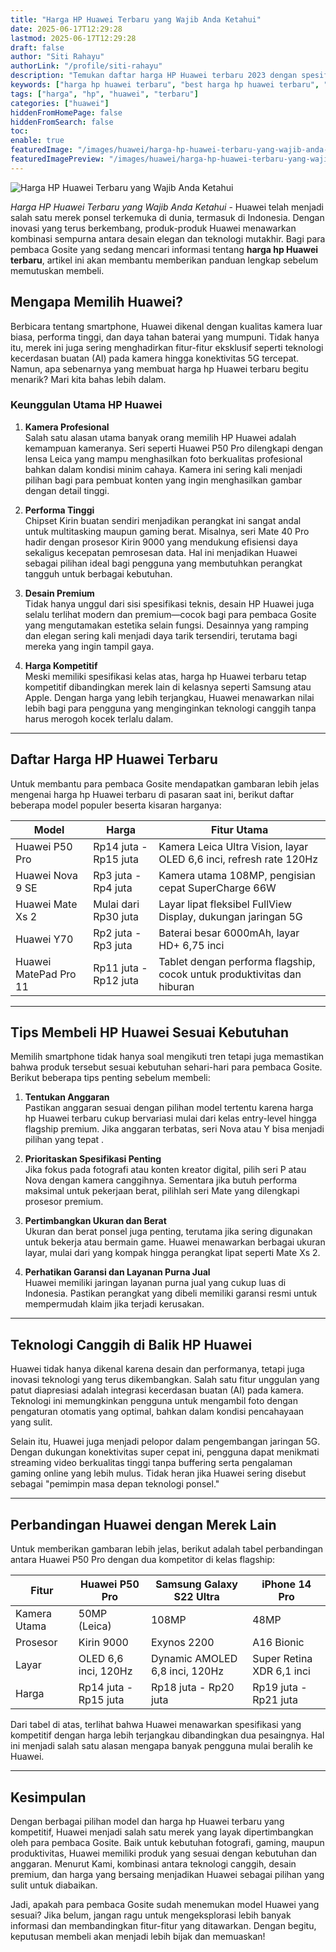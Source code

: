 ```yaml
---
title: "Harga HP Huawei Terbaru yang Wajib Anda Ketahui"
date: 2025-06-17T12:29:28
lastmod: 2025-06-17T12:29:28
draft: false
author: "Siti Rahayu"
authorLink: "/profile/siti-rahayu"
description: "Temukan daftar harga HP Huawei terbaru 2023 dengan spesifikasi lengkap. Cek promo menarik & pilih HP Huawei terbaik sesuai kebutuhan Anda sekarang!"
keywords: ["harga hp huawei terbaru", "best harga hp huawei terbaru", "harga hp huawei terbaru guide"]
tags: ["harga", "hp", "huawei", "terbaru"]
categories: ["huawei"]
hiddenFromHomePage: false
hiddenFromSearch: false
toc:
enable: true
featuredImage: "/images/huawei/harga-hp-huawei-terbaru-yang-wajib-anda-ketahui.jpg"
featuredImagePreview: "/images/huawei/harga-hp-huawei-terbaru-yang-wajib-anda-ketahui.jpg"
---
```


![Harga HP Huawei Terbaru yang Wajib Anda Ketahui](/images/huawei/harga-hp-huawei-terbaru-yang-wajib-anda-ketahui.jpg)

*Harga HP Huawei Terbaru yang Wajib Anda Ketahui* - Huawei telah menjadi salah satu merek ponsel terkemuka di dunia, termasuk di Indonesia. Dengan inovasi yang terus berkembang, produk-produk Huawei menawarkan kombinasi sempurna antara desain elegan dan teknologi mutakhir. Bagi para pembaca Gosite yang sedang mencari informasi tentang **harga hp Huawei terbaru**, artikel ini akan membantu memberikan panduan lengkap sebelum memutuskan membeli.

## Mengapa Memilih Huawei?

Berbicara tentang smartphone, Huawei dikenal dengan kualitas kamera luar biasa, performa tinggi, dan daya tahan baterai yang mumpuni. Tidak hanya itu, merek ini juga sering menghadirkan fitur-fitur eksklusif seperti teknologi kecerdasan buatan (AI) pada kamera hingga konektivitas 5G tercepat. Namun, apa sebenarnya yang membuat harga hp Huawei terbaru begitu menarik? Mari kita bahas lebih dalam.

### Keunggulan Utama HP Huawei  

1.  **Kamera Profesional**  
   Salah satu alasan utama banyak orang memilih HP Huawei adalah kemampuan kameranya. Seri seperti Huawei P50 Pro dilengkapi dengan lensa Leica yang mampu menghasilkan foto berkualitas profesional bahkan dalam kondisi minim cahaya. Kamera ini sering kali menjadi pilihan bagi para pembuat konten yang ingin menghasilkan gambar dengan detail tinggi.

2. **Performa Tinggi**  
   Chipset Kirin buatan sendiri menjadikan perangkat ini sangat andal untuk multitasking maupun gaming berat.  Misalnya, seri Mate 40 Pro hadir dengan prosesor Kirin 9000 yang mendukung efisiensi daya sekaligus kecepatan pemrosesan data. Hal ini menjadikan Huawei sebagai pilihan ideal bagi pengguna yang membutuhkan perangkat tangguh untuk berbagai kebutuhan.

3. **Desain Premium**  
   Tidak hanya unggul dari sisi spesifikasi teknis, desain HP Huawei juga selalu terlihat modern dan premium—cocok bagi para pembaca Gosite yang mengutamakan estetika selain fungsi. Desainnya yang ramping dan elegan sering kali menjadi daya tarik tersendiri, terutama bagi mereka yang ingin tampil gaya.

4. **Harga Kompetitif**  
   Meski memiliki spesifikasi kelas atas, harga hp Huawei terbaru tetap kompetitif dibandingkan merek lain di kelasnya seperti Samsung atau Apple. Dengan harga yang lebih terjangkau, Huawei menawarkan nilai lebih bagi para pengguna yang menginginkan teknologi canggih tanpa harus merogoh kocek terlalu dalam.

---

## Daftar Harga HP Huawei Terbaru​  

Untuk membantu para pembaca Gosite mendapatkan gambaran lebih jelas mengenai harga hp Huawei terbaru di pasaran saat ini, berikut daftar beberapa model populer beserta kisaran harganya:

| **Model**            | **Harga**             | **Fitur Utama**                                                                 |
|-----------------------|-----------------------|---------------------------------------------------------------------------------|
| Huawei P50 Pro        | Rp14 juta - Rp15 juta | Kamera Leica Ultra Vision, layar OLED 6,6 inci, refresh rate 120Hz             |
| Huawei Nova 9 SE      | Rp3 juta - Rp4 juta   | Kamera utama 108MP, pengisian cepat SuperCharge 66W                            |
| Huawei Mate Xs 2      | Mulai dari Rp30 juta  | Layar lipat fleksibel FullView Display, dukungan jaringan 5G                   |
| Huawei Y70            | Rp2 juta - Rp3 juta   | Baterai besar 6000mAh, layar HD+ 6,75 inci                                     |
| Huawei MatePad Pro 11 | Rp11 juta - Rp12 juta | Tablet dengan performa flagship, cocok untuk produktivitas dan hiburan         |

---

## Tips Membeli HP Huawei Sesuai Kebutuhan  ​

Memilih smartphone tidak hanya soal mengikuti tren tetapi juga memastikan bahwa produk tersebut sesuai kebutuhan sehari-hari para pembaca Gosite. Berikut beberapa tips penting sebelum membeli:

1. **Tentukan Anggaran**  
   Pastikan angga​ran sesuai dengan pilihan model tertentu karena harga hp Huawei terbaru cukup bervariasi mulai dari kelas entry-level hingga flagship premium. Jika anggaran terbatas, seri Nova atau Y bisa menjadi pilihan yang tepat .

2. **Prioritaskan Spesifikasi Penting**  
   Jika fokus pada fotografi atau konten kreator digital, pilih seri P atau Nova dengan kamera canggihnya. Sementara jika butuh performa maksimal untuk pekerjaan berat, pilihlah seri Mate yang dilengkapi prosesor premium.

3. **Pertimbangkan Ukuran dan Berat**  
   Ukuran dan berat ponsel juga penting, terutama jika sering digunakan untuk bekerja atau bermain game. Huawei menawarkan berbagai ukuran layar, mulai dari yang kompak hingga perangkat lipat seperti Mate Xs 2.

4. **Perhatikan Garansi dan Layanan Purna Jual**  
   Huawei memiliki jaringan layanan purna jual yang cukup luas di Indonesia. Pastikan perangkat yang dibeli memiliki garansi resmi untuk mempermudah klaim jika terjadi kerusakan.

---

## Teknologi Canggih di Balik HP Huawei  

Huawei tidak hanya dikenal karena desain dan performanya, tetapi juga inovasi teknologi yang terus dikembangkan. Salah satu fitur unggulan yang patut diapresiasi adalah integrasi kecerdasan buatan (AI) pada kamera. Teknologi ini memungkinkan pengguna untuk mengambil foto dengan pengaturan otomatis yang optimal, bahkan dalam kondisi pencahayaan yang sulit.

Selain itu, Huawei juga menjadi pelopor dalam pengembangan jaringan 5G. Dengan dukungan konektivitas super cepat ini, pengguna dapat menikmati streaming video berkualitas tinggi tanpa buffering serta pengalaman gaming online yang lebih mulus. Tidak heran jika Huawei sering disebut sebagai "pemimpin masa depan teknologi ponsel."

---

## Perbandingan Huawei dengan Merek Lain  

Untuk memberikan gambaran lebih jelas, berikut adalah tabel perbandingan antara Huawei P50 Pro dengan dua kompetitor di kelas flagship:

| **Fitur**            | **Huawei P50 Pro**       | **Samsung Galaxy S22 Ultra** | **iPhone 14 Pro**           |
|-----------------------|--------------------------|------------------------------|-----------------------------|
| Kamera Utama          | 50MP (Leica)            | 108MP                        | 48MP                       |
| Prosesor              | Kirin 9000              | Exynos 2200                  | A16 Bionic                 |
| Layar                 | OLED 6,6 inci, 120Hz    | Dynamic AMOLED 6,8 inci, 120Hz | Super Retina XDR 6,1 inci |
| Harga                 | Rp14 juta - Rp15 juta   | Rp18 juta - Rp20 juta        | Rp19 juta - Rp21 juta      |

Dari tabel di atas, terlihat bahwa Huawei menawarkan spesifikasi yang kompetitif dengan harga lebih terjangkau dibandingkan dua pesaingnya. Hal ini menjadi salah satu alasan mengapa banyak pengguna mulai beralih ke Huawei.

---

## Kesimpulan  

Dengan berbagai pilihan model dan harga hp Huawei terbaru yang kompetitif, Huawei menjadi salah satu merek yang layak dipertimbangkan oleh para pembaca Gosite. Baik untuk kebutuhan fotografi, gamin​g, maupun produktivitas, Huawei memiliki produk yang sesuai dengan kebutuhan dan anggaran. Menurut Kami, kombinasi antara teknologi canggih, desain premium, dan harga yang bersaing menjadikan Huawei sebagai pilihan yang sulit untuk diabaikan.

Jadi, apakah para pembaca Gosite sudah menemukan model Huawei yang sesuai? Jika belum, jangan ragu untuk mengeksplorasi lebih banyak informasi dan membandingkan fitur-fitur yang ditawarkan. Dengan begitu, keputusan membeli akan menjadi lebih bijak dan memuaskan!
